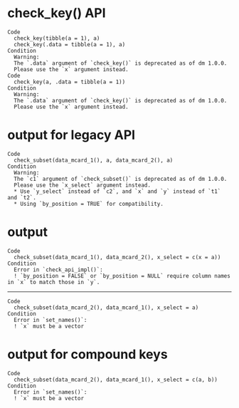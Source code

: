 # check_key() API

    Code
      check_key(tibble(a = 1), a)
      check_key(.data = tibble(a = 1), a)
    Condition
      Warning:
      The `.data` argument of `check_key()` is deprecated as of dm 1.0.0.
      Please use the `x` argument instead.
    Code
      check_key(a, .data = tibble(a = 1))
    Condition
      Warning:
      The `.data` argument of `check_key()` is deprecated as of dm 1.0.0.
      Please use the `x` argument instead.

# output for legacy API

    Code
      check_subset(data_mcard_1(), a, data_mcard_2(), a)
    Condition
      Warning:
      The `c1` argument of `check_subset()` is deprecated as of dm 1.0.0.
      Please use the `x_select` argument instead.
      * Use `y_select` instead of `c2`, and `x` and `y` instead of `t1` and `t2`.
      * Using `by_position = TRUE` for compatibility.

# output

    Code
      check_subset(data_mcard_1(), data_mcard_2(), x_select = c(x = a))
    Condition
      Error in `check_api_impl()`:
      ! `by_position = FALSE` or `by_position = NULL` require column names in `x` to match those in `y`.

---

    Code
      check_subset(data_mcard_2(), data_mcard_1(), x_select = a)
    Condition
      Error in `set_names()`:
      ! `x` must be a vector

# output for compound keys

    Code
      check_subset(data_mcard_2(), data_mcard_1(), x_select = c(a, b))
    Condition
      Error in `set_names()`:
      ! `x` must be a vector


